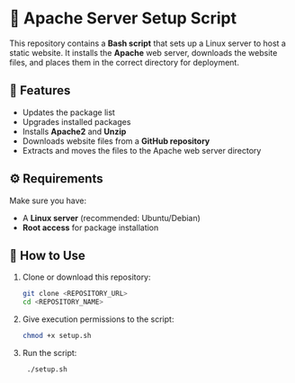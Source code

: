 # 🚀 Apache Server Setup Script

This repository contains a **Bash script** that sets up a Linux server to host a static website. It installs the **Apache** web server, downloads the website files, and places them in the correct directory for deployment.

## 📌 Features

- Updates the package list
- Upgrades installed packages
- Installs **Apache2** and **Unzip**
- Downloads website files from a **GitHub repository**
- Extracts and moves the files to the Apache web server directory

## ⚙️ Requirements

Make sure you have:
- A **Linux server** (recommended: Ubuntu/Debian)
- **Root access** for package installation

## 🚀 How to Use

1. Clone or download this repository:
   ```bash
   git clone <REPOSITORY_URL>
   cd <REPOSITORY_NAME>
2. Give execution permissions to the script:
    ```bash
    chmod +x setup.sh
   ````
 3. Run the script:
     ````bash
      ./setup.sh

